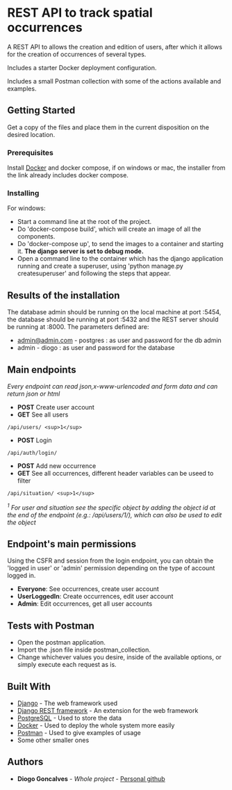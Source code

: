 # REST API to track spatial occurrences

A REST API to allows the creation and edition of users, after which it allows for the creation of occurrences of several types.

Includes a starter Docker deployment configuration.

Includes a small Postman collection with some of the actions available and examples.

## Getting Started

Get a copy of the files and place them in the current disposition on the desired location.

### Prerequisites

Install [Docker](https://www.docker.com/products/docker-desktop) and docker compose, if on windows or mac, the installer from the link already includes docker compose.


### Installing

For windows: 
* Start a command line at the root of the project.
* Do 'docker-compose build', which will create an image of all the components.
* Do 'docker-compose up', to send the images to a container and starting it. **The django server is set to debug mode.**
* Open a command line to the container which has the django application running and create a superuser, using 'python manage.py createsuperuser' and following the steps that appear.



## Results of the installation

The database admin should be running on the local machine at port :5454, the database should be running at port :5432 and the REST server should be running at :8000.
The parameters defined are:
* admin@admin.com - postgres : as user and password for the db admin
* admin - diogo : as user and password for the database


## Main endpoints
*Every endpoint can read json,x-www-urlencoded and form data and can return json or html*

* **POST** Create user account 
* **GET** See all users
```
/api/users/ <sup>1</sup>
```
* **POST** Login
```
/api/auth/login/
```
* **POST** Add new occurrence
* **GET** See all occurrences, different header variables can be useed to filter
```
/api/situation/ <sup>1</sup>
```
*<sup>1</sup> For user and situation see the specific object by adding the object id at the end of the endpoint (e.g.: /api/users/1/), which can also be used to edit the object*

## Endpoint's main permissions

Using the CSFR and session from the login endpoint, you can obtain the 'logged in user' or 'admin' permission depending on the type of account logged in.

* **Everyone**: See occurrences, create user account
* **UserLoggedIn**: Create occurrences, edit user account
* **Admin**: Edit occurrences, get all user accounts

## Tests with Postman

* Open the postman application.
* Import the .json file inside postman_collection.
* Change whichever values you desire, inside of the available options, or simply execute each request as is.




## Built With

* [Django](https://www.djangoproject.com/) - The web framework used
* [Django REST framework](https://www.django-rest-framework.org/) - An extension for the web framework
* [PostgreSQL](https://www.postgresql.org/) - Used to store the data
* [Docker](https://www.docker.com/) - Used to deploy the whole system more easily
* [Postman](https://www.postman.com/) - Used to give examples of usage
* Some other smaller ones 



## Authors

* **Diogo Goncalves** - *Whole project* - [Personal github](https://github.com/DGoncalves123)


